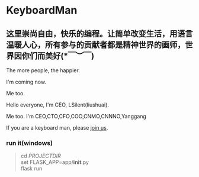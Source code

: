 # KeyboardMan

## 这里崇尚自由，快乐的编程。让简单改变生活，用语言温暖人心，所有参与的贡献者都是精神世界的画师，世界因你们而美好(*￣︶￣)

The more people, the happier.

I'm coming now.

Me too.

Hello everyone, I'm CEO, LSilent(liushuai).

Me too. I'm CEO,CTO,CFO,COO,CNMO,CNNNO,Yanggang

If you are a keyboard man, please [join us](http://shang.qq.com/wpa/qunwpa?idkey=0bf14e414749556fb3576f731afe0cf7ec255efcb5d0c4a4ad298514bc54ad50).

### run it(windows)
> cd $PROJECTDIR$  
> set FLASK_APP=app/__init__.py  
> flask run  
